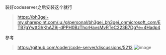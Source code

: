 装好codeserver之后安装这个就行
> https://bh3gei-my.sharepoint.com/:u:/g/personal/bh3gei_bh3gei_onmicrosoft_com/ETB7gYwttGhKhAZ9j-dPPH0BzThcrHavsMvRTeC223B7Dg?e=4Hadp4

参考
> https://github.com/coder/code-server/discussions/5213
> ![image](https://user-images.githubusercontent.com/58540850/177783670-3ef3eeb8-2ce4-4d93-a6cc-7b1deea443f6.png)
